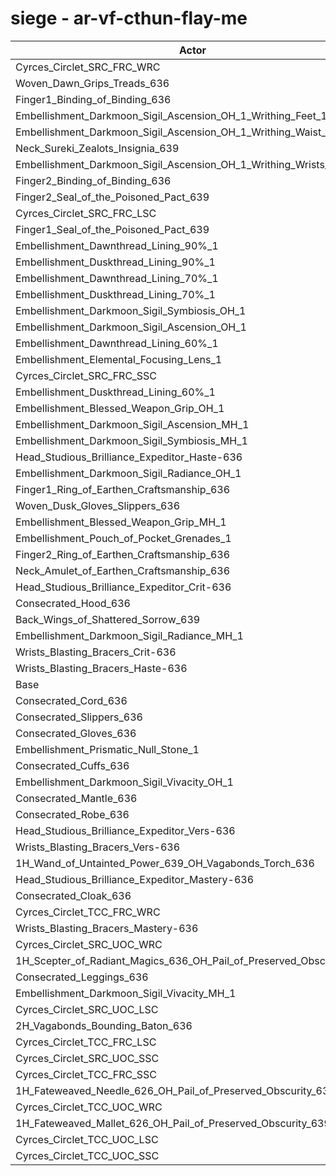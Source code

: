 # siege - ar-vf-cthun-flay-me
| Actor | DPS | Increase |
|---|:---:|:---:|
|Cyrces_Circlet_SRC_FRC_WRC|1711299|1.24%|
|Woven_Dawn_Grips_Treads_636|1711195|1.23%|
|Finger1_Binding_of_Binding_636|1710022|1.16%|
|Embellishment_Darkmoon_Sigil_Ascension_OH_1_Writhing_Feet_1|1709835|1.15%|
|Embellishment_Darkmoon_Sigil_Ascension_OH_1_Writhing_Waist_1|1709081|1.10%|
|Neck_Sureki_Zealots_Insignia_639|1708539|1.07%|
|Embellishment_Darkmoon_Sigil_Ascension_OH_1_Writhing_Wrists_1|1707734|1.02%|
|Finger2_Binding_of_Binding_636|1707544|1.01%|
|Finger2_Seal_of_the_Poisoned_Pact_639|1706982|0.98%|
|Cyrces_Circlet_SRC_FRC_LSC|1705598|0.90%|
|Finger1_Seal_of_the_Poisoned_Pact_639|1705351|0.88%|
|Embellishment_Dawnthread_Lining_90%_1|1703076|0.75%|
|Embellishment_Duskthread_Lining_90%_1|1702876|0.74%|
|Embellishment_Dawnthread_Lining_70%_1|1700289|0.58%|
|Embellishment_Duskthread_Lining_70%_1|1699556|0.54%|
|Embellishment_Darkmoon_Sigil_Symbiosis_OH_1|1699412|0.53%|
|Embellishment_Darkmoon_Sigil_Ascension_OH_1|1699390|0.53%|
|Embellishment_Dawnthread_Lining_60%_1|1699024|0.51%|
|Embellishment_Elemental_Focusing_Lens_1|1698527|0.48%|
|Cyrces_Circlet_SRC_FRC_SSC|1697668|0.43%|
|Embellishment_Duskthread_Lining_60%_1|1697654|0.43%|
|Embellishment_Blessed_Weapon_Grip_OH_1|1697086|0.39%|
|Embellishment_Darkmoon_Sigil_Ascension_MH_1|1695975|0.33%|
|Embellishment_Darkmoon_Sigil_Symbiosis_MH_1|1695907|0.32%|
|Head_Studious_Brilliance_Expeditor_Haste-636|1694976|0.27%|
|Embellishment_Darkmoon_Sigil_Radiance_OH_1|1694859|0.26%|
|Finger1_Ring_of_Earthen_Craftsmanship_636|1694616|0.25%|
|Woven_Dusk_Gloves_Slippers_636|1694296|0.23%|
|Embellishment_Blessed_Weapon_Grip_MH_1|1693448|0.18%|
|Embellishment_Pouch_of_Pocket_Grenades_1|1693070|0.16%|
|Finger2_Ring_of_Earthen_Craftsmanship_636|1692904|0.15%|
|Neck_Amulet_of_Earthen_Craftsmanship_636|1692807|0.14%|
|Head_Studious_Brilliance_Expeditor_Crit-636|1692238|0.11%|
|Consecrated_Hood_636|1691335|0.05%|
|Back_Wings_of_Shattered_Sorrow_639|1690889|0.03%|
|Embellishment_Darkmoon_Sigil_Radiance_MH_1|1690887|0.03%|
|Wrists_Blasting_Bracers_Crit-636|1690677|0.02%|
|Wrists_Blasting_Bracers_Haste-636|1690602|0.01%|
|Base|1690420|0.00%|
|Consecrated_Cord_636|1690375|0.00%|
|Consecrated_Slippers_636|1690173|-0.01%|
|Consecrated_Gloves_636|1690037|-0.02%|
|Embellishment_Prismatic_Null_Stone_1|1689895|-0.03%|
|Consecrated_Cuffs_636|1689052|-0.08%|
|Embellishment_Darkmoon_Sigil_Vivacity_OH_1|1689027|-0.08%|
|Consecrated_Mantle_636|1688995|-0.08%|
|Consecrated_Robe_636|1688772|-0.10%|
|Head_Studious_Brilliance_Expeditor_Vers-636|1688628|-0.11%|
|Wrists_Blasting_Bracers_Vers-636|1688590|-0.11%|
|1H_Wand_of_Untainted_Power_639_OH_Vagabonds_Torch_636|1688536|-0.11%|
|Head_Studious_Brilliance_Expeditor_Mastery-636|1688226|-0.13%|
|Consecrated_Cloak_636|1687497|-0.17%|
|Cyrces_Circlet_TCC_FRC_WRC|1687254|-0.19%|
|Wrists_Blasting_Bracers_Mastery-636|1686982|-0.20%|
|Cyrces_Circlet_SRC_UOC_WRC|1686733|-0.22%|
|1H_Scepter_of_Radiant_Magics_636_OH_Pail_of_Preserved_Obscurity_639|1686049|-0.26%|
|Consecrated_Leggings_636|1685663|-0.28%|
|Embellishment_Darkmoon_Sigil_Vivacity_MH_1|1684717|-0.34%|
|Cyrces_Circlet_SRC_UOC_LSC|1681478|-0.53%|
|2H_Vagabonds_Bounding_Baton_636|1681269|-0.54%|
|Cyrces_Circlet_TCC_FRC_LSC|1680574|-0.58%|
|Cyrces_Circlet_SRC_UOC_SSC|1674981|-0.91%|
|Cyrces_Circlet_TCC_FRC_SSC|1672224|-1.08%|
|1H_Fateweaved_Needle_626_OH_Pail_of_Preserved_Obscurity_639|1667286|-1.37%|
|Cyrces_Circlet_TCC_UOC_WRC|1667267|-1.37%|
|1H_Fateweaved_Mallet_626_OH_Pail_of_Preserved_Obscurity_639|1666390|-1.42%|
|Cyrces_Circlet_TCC_UOC_LSC|1662245|-1.67%|
|Cyrces_Circlet_TCC_UOC_SSC|1655010|-2.09%|
